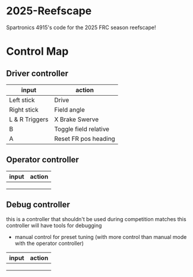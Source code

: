 # 2025-Reefscape

Spartronics 4915's code for the 2025 FRC season reefscape!

# Control Map

## Driver controller

| input   | action |
| -------- | ------- |
| Left stick |  Drive |
| Right stick | Field angle |
| L & R Triggers | X Brake Swerve |
| B | Toggle field relative |
| A | Reset FR pos heading |

## Operator controller
| input   | action |
| -------- | ------- |
|   |     |
|  |      |
|     |     |


## Debug controller
this is a controller that shouldn't be used during competition matches
this controller will have tools for debugging
* manual control for preset tuning (with more control than manual mode with the operator controller)

| input   | action |
| -------- | ------- |
|   |     |
|  |      |
|     |     |